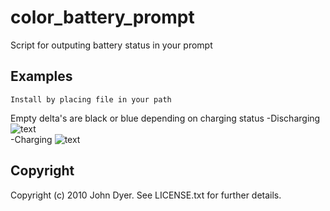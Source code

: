 color_battery_prompt
==========

Script for outputing battery status in your prompt

Examples
--------

	Install by placing file in your path


  
Empty delta's are black or blue depending on charging status
  -Discharging
    ![text](http://krumpt.com/images/picture1.png)   
  -Charging
    ![text](http://krumpt.com/images/picture2.png)   
	

Copyright
---------

Copyright (c) 2010 John Dyer. See LICENSE.txt for further details.

